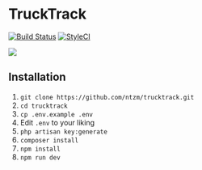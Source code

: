 # TruckTrack

[![Build Status](https://travis-ci.org/ntzm/trucktrack.svg?branch=master)](https://travis-ci.org/ntzm/trucktrack)
[![StyleCI](https://styleci.io/repos/84882018/shield?branch=master)](https://styleci.io/repos/84882018)

![](https://i.imgur.com/CJUtQHp.png)

## Installation

1. `git clone https://github.com/ntzm/trucktrack.git`
1. `cd trucktrack`
1. `cp .env.example .env`
1. Edit `.env` to your liking
1. `php artisan key:generate`
1. `composer install`
1. `npm install`
1. `npm run dev`
